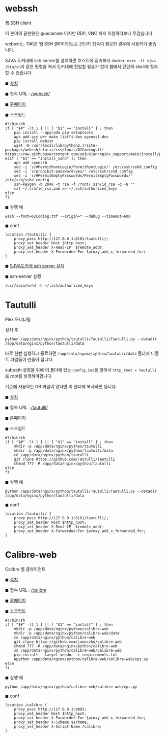 # webssh #

웹 SSH client

이 분야의 끝판왕은 guacamole 이지만 RDP, VNC 까지 지원하다보니 무겁습니다.

webssh는 가벼운 웹 SSH 클라이언트로 간단히 접속이 필요한 경우에 사용하기 좋습니다.

SJVA 도커내에 ssh server를 설치하면 호스트에 접속해서 ```docker exec -it sjva /bin/sh```과 같은 명령을 쳐서 도커내에 진입할 필요가 없이 웹에서 간단히 shell에 접속할 수 있습니다. 

◼ [설치](/nginx/normal/install?title=myComix&script_url=https://raw.githubusercontent.com/soju6jan/nginx_support/main/install/python/webssh.sh&arg=install)

◼ 접속 URL : [/webssh/](/webssh/)

◼ [홈페이지](https://github.com/huashengdun/webssh)

◼ 스크립트
```
#!/bin/sh
if [ "$#" -lt 1 ] || [ "$1" == "install" ] ; then
    pip install --upgrade pip setuptools
    apk add gcc g++ make libffi-dev openssl-dev
    pip install webssh
    wget -O /usr/local/lib/python2.7/site-packages/webssh/static/css/fonts/D2Coding.ttf https://raw.githubusercontent.com/soju6jan/nginx_support/main/install/python/D2Coding.ttf
elif [ "$1" == "install_sshd" ]; then
    apk add openssh
    sed -i 's/#PermitRootLogin/PermitRootLogin/' /etc/ssh/sshd_config 
    sed -i 's/prohibit-password/yes/' /etc/ssh/sshd_config 
    sed -i 's/#PermitEmptyPasswords/PermitEmptyPasswords/' /etc/ssh/sshd_config
    ssh-keygen -b 2048 -t rsa -f /root/.ssh/id_rsa -q -N ""
    cat ~/.ssh/id_rsa.pub >> ~/.ssh/authorized_keys
else
fi
```

◼ 실행 예
```
wssh --font=D2Coding.ttf --origin=* --debug --timeout=600
```

◼ conf
```
location /tautulli/ {
    proxy_pass http://127.0.0.1:8181/tautulli/;
    proxy_set_header Host $http_host;            
    proxy_set_header X-Real-IP  $remote_addr;
    proxy_set_header X-Forwarded-For $proxy_add_x_forwarded_for;
}
```

◼ [SJVA도커에 ssh server 설치](/nginx/normal/install?title=myComix&script_url=https://raw.githubusercontent.com/soju6jan/nginx_support/main/install/python/webssh.sh&arg=install_sshd)


◼ ssh-server 실행
```
/usr/sbin/sshd -h ~/.ssh/authorized_keys
```




# Tautulli #

Plex 모니터링

설치 후 

```python /app/data/nginx/python/tautulli/Tautulli/Tautulli.py --datadir /app/data/nginx/python/tautulli/data```

바로 한번 실행하고 종료하면 ```/app/data/nginx/python/tautulli/data``` 폴더에 디폴트 파일들이 만들어 집니다. 

subpath 설정을 위해 이 폴더에 있는 ```config.ini```을 열어서 ```http_root = tautulli``` 로 root를 설정해야합니다.

기존에 사용하는 DB 파일이 있다면 이 폴더에 복사하면 됩니다.


◼ [설치](/nginx/normal/install?title=myComix&script_url=https://raw.githubusercontent.com/soju6jan/nginx_support/main/install/python/tautulli.sh&arg=install)

◼ 접속 URL : [/tautulli/](/tautulli/)

◼ [홈페이지](https://tautulli.com/)

◼ 스크립트
```
#!/bin/sh
if [ "$#" -lt 1 ] || [ "$1" == "install" ] ; then
    mkdir -p /app/data/nginx/python/tautulli
    mkdir -p /app/data/nginx/python/tautulli/data
    cd /app/data/nginx/python/tautulli
    git clone https://github.com/Tautulli/Tautulli
    chmod 777 -R /app/data/nginx/python/tautulli
else
fi
```

◼ 실행 예
```
python /app/data/nginx/python/tautulli/Tautulli/Tautulli.py --datadir /app/data/nginx/python/tautulli/data
```

◼ conf
```
location /tautulli/ {
    proxy_pass http://127.0.0.1:8181/tautulli/;
    proxy_set_header Host $http_host;            
    proxy_set_header X-Real-IP  $remote_addr;
    proxy_set_header X-Forwarded-For $proxy_add_x_forwarded_for;
}
```


# Calibre-web #

Calibre 웹 클라이언트


◼ [설치](/nginx/normal/install?title=myComix&script_url=https://raw.githubusercontent.com/soju6jan/nginx_support/main/install/python/calibre.sh&arg=install)

◼ 접속 URL : [/calibre](/calibre)

◼ [홈페이지](https://github.com/janeczku/calibre-web)

◼ 스크립트
```
#!/bin/sh
if [ "$#" -lt 1 ] || [ "$1" == "install" ] ; then
    mkdir -p /app/data/nginx/python/calibre-web
    mkdir -p /app/data/nginx/python/calibre-web/data
    cd /app/data/nginx/python/calibre-web
    git clone https://github.com/janeczku/calibre-web
    chmod 777 -R /app/data/nginx/python/calibre-web
    cd /app/data/nginx/python/calibre-web/calibre-web
    pip install --target vendor -r requirements.txt
    #python /app/data/nginx/python/calibre-web/calibre-web/cps.py
else
fi
```

◼ 실행 예
```
python /app/data/nginx/python/calibre-web/calibre-web/cps.py
```

◼ conf
```
location /calibre {
    proxy_pass http://127.0.0.1:8083;
    proxy_set_header Host $http_host;
    proxy_set_header X-Forwarded-For $proxy_add_x_forwarded_for;
    proxy_set_header X-Scheme $scheme;
    proxy_set_header X-Script-Name /calibre;
}
```




